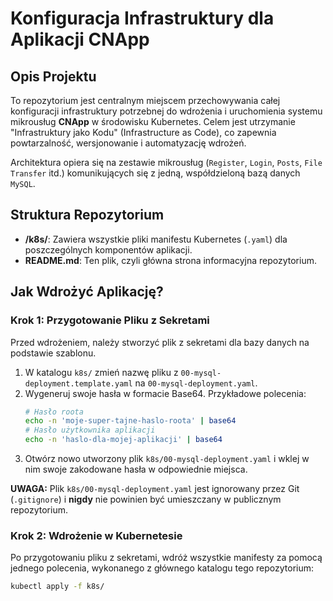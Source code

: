 # Konfiguracja Infrastruktury dla Aplikacji CNApp

## Opis Projektu

To repozytorium jest centralnym miejscem przechowywania całej konfiguracji infrastruktury potrzebnej do wdrożenia i uruchomienia systemu mikrousług **CNApp** w środowisku Kubernetes. Celem jest utrzymanie "Infrastruktury jako Kodu" (Infrastructure as Code), co zapewnia powtarzalność, wersjonowanie i automatyzację wdrożeń.

Architektura opiera się na zestawie mikrousług (`Register`, `Login`, `Posts`, `File Transfer` itd.) komunikujących się z jedną, współdzieloną bazą danych `MySQL`.

## Struktura Repozytorium

* **/k8s/**: Zawiera wszystkie pliki manifestu Kubernetes (`.yaml`) dla poszczególnych komponentów aplikacji.
* **README.md**: Ten plik, czyli główna strona informacyjna repozytorium.

## Jak Wdrożyć Aplikację?

### Krok 1: Przygotowanie Pliku z Sekretami

Przed wdrożeniem, należy stworzyć plik z sekretami dla bazy danych na podstawie szablonu.

1.  W katalogu `k8s/` zmień nazwę pliku z `00-mysql-deployment.template.yaml` na `00-mysql-deployment.yaml`.
2.  Wygeneruj swoje hasła w formacie Base64. Przykładowe polecenia:
    ```bash
    # Hasło roota
    echo -n 'moje-super-tajne-haslo-roota' | base64
    # Hasło użytkownika aplikacji
    echo -n 'haslo-dla-mojej-aplikacji' | base64
    ```
3.  Otwórz nowo utworzony plik `k8s/00-mysql-deployment.yaml` i wklej w nim swoje zakodowane hasła w odpowiednie miejsca.

**UWAGA:** Plik `k8s/00-mysql-deployment.yaml` jest ignorowany przez Git (`.gitignore`) i **nigdy** nie powinien być umieszczany w publicznym repozytorium.

### Krok 2: Wdrożenie w Kubernetesie

Po przygotowaniu pliku z sekretami, wdróż wszystkie manifesty za pomocą jednego polecenia, wykonanego z głównego katalogu tego repozytorium:

```bash
kubectl apply -f k8s/